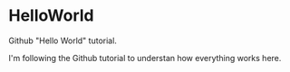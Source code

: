 # HelloWorld
Github "Hello World" tutorial.

I'm following the Github tutorial to understan how everything works here.
